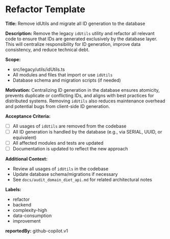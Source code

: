 # Refactor Template

**Title:**
Remove idUtils and migrate all ID generation to the database

**Description:**
Remove the legacy `idUtils` utility and refactor all relevant code to ensure that IDs are generated exclusively by the database layer. This will centralize responsibility for ID generation, improve data consistency, and reduce technical debt.

**Scope:**
- src/legacy/utils/idUtils.ts
- All modules and files that import or use `idUtils`
- Database schema and migration scripts (if needed)

**Motivation:**
Centralizing ID generation in the database ensures atomicity, prevents duplicate or conflicting IDs, and aligns with best practices for distributed systems. Removing `idUtils` also reduces maintenance overhead and potential bugs from client-side ID generation.

**Acceptance Criteria:**
- [ ] All usages of `idUtils` are removed from the codebase
- [ ] All ID generation is handled by the database (e.g., via SERIAL, UUID, or equivalent)
- [ ] All affected modules and tests are updated
- [ ] Documentation is updated to reflect the new approach

**Additional Context:**
- Review all usages of `idUtils` in the codebase
- Update database schema/migrations if necessary
- See `docs/audit_domain_diet_api.md` for related architectural notes

**Labels:**
- refactor
- backend
- complexity-high
- data-consumption
- improvement

**reportedBy:** github-copilot.v1

